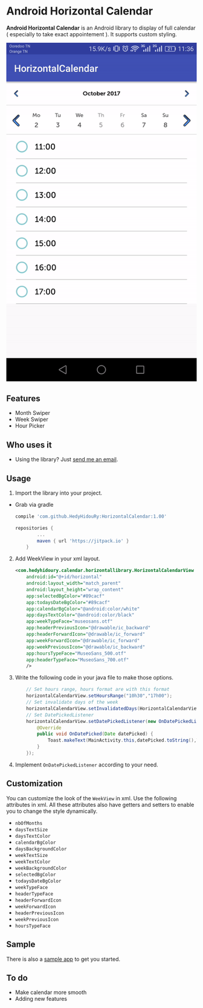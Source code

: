 Android Horizontal Calendar
=================

**Android Horizontal Calendar** is an Android library to display of full calendar ( especially to take exact appointement ). It supports custom styling.

![](images/screen-shot.gif)

Features
------------

* Month Swiper
* Week Swiper
* Hour Picker

Who uses it
---------------

* Using the library? Just [send me an email](mailto:hedyalhidoury@gmail.com).

Usage
---------

1. Import the library into your project.

  * Grab via gradle
  
    ```groovy
    compile 'com.github.HedyHidouRy:HorizontalCalendar:1.00'
    ```
    
    ```groovy
    repositories {
			...
			maven { url 'https://jitpack.io' }
		}
    ```
    
2. Add WeekView in your xml layout.

    ```xml
    <com.hedyhidoury.calendar.horizontallibrary.HorizontalCalendarView
        android:id="@+id/horizontal"
        android:layout_width="match_parent"
        android:layout_height="wrap_content"
        app:selectedBgColor="#89cacf"
        app:todaysDateBgColor="#89cacf"
        app:calendarBgColor="@android:color/white"
        app:daysTextColor="@android:color/black"
        app:weekTypeFace="museosans.otf"
        app:headerPreviousIcon="@drawable/ic_backward"
        app:headerForwardIcon="@drawable/ic_forward"
        app:weekForwardIcon="@drawable/ic_forward"
        app:weekPreviousIcon="@drawable/ic_backward"
        app:hoursTypeFace="MuseoSans_500.otf"
        app:headerTypeFace="MuseoSans_700.otf"
        />
    ```
3. Write the following code in your java file to make those options.

    ```java
        // Set hours range, hours format are with this format
        horizontalCalendarView.setHoursRange("10h30","17h00");
        // Set invalidate days of the week
        horizontalCalendarView.setInvalidatedDays(HorizontalCalendarView.THURSDAY,HorizontalCalendarView.FRIDAY);
        // Set DatePickedListener
        horizontalCalendarView.setDatePickedListener(new OnDatePickedListener() {
            @Override
            public void OnDatePicked(Date datePicked) {
                Toast.makeText(MainActivity.this,datePicked.toString(),Toast.LENGTH_SHORT).show();
            }
        });
    ```
4. Implement `OnDatePickedListener` according to your need.

Customization
-------------------

You can customize the look of the `WeekView` in xml. Use the following attributes in xml. All these attributes also have getters and setters to enable you to change the style dynamically.

- `nbOfMonths`
- `daysTextSize`
- `daysTextColor`
- `calendarBgColor`
- `daysBackgroundColor`
- `weekTextSize`
- `weekTextColor`
- `weekBackgroundColor`
- `selectedBgColor`
- `todaysDateBgColor`
- `weekTypeFace`
- `headerTypeFace`
- `headerForwardIcon`
- `weekForwardIcon`
- `headerPreviousIcon`
- `weekPreviousIcon`
- `hoursTypeFace`

Sample
----------

There is also a [sample app](https://github.com/HedyHidouRy/HorizontalCalendar/tree/master/app) to get you started.

To do
-------

* Make calendar more smooth
* Adding new features

